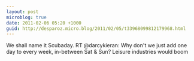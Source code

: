 ```yaml
---
layout: post
microblog: true
date: 2011-02-06 05:20 +1000
guid: http://desparoz.micro.blog/2011/02/05/t33968099812179968.html
---
```

We shall name it Scubaday. RT @darcykieran: Why don't we just add one day to every week, in-between Sat &amp; Sun? Leisure industries would boom

